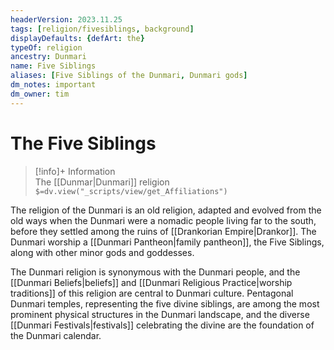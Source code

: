 ```yaml
---
headerVersion: 2023.11.25
tags: [religion/fivesiblings, background]
displayDefaults: {defArt: the}
typeOf: religion
ancestry: Dunmari
name: Five Siblings
aliases: [Five Siblings of the Dunmari, Dunmari gods]
dm_notes: important
dm_owner: tim
---
```

# The Five Siblings
>[!info]+ Information  
> The [[Dunmar|Dunmari]] religion  
> `$=dv.view("_scripts/view/get_Affiliations")`

The religion of the Dunmari is an old religion, adapted and evolved from the old ways when the Dunmari were a nomadic people living far to the south, before they settled among the ruins of [[Drankorian Empire|Drankor]]. The Dunmari worship a [[Dunmari Pantheon|family pantheon]], the Five Siblings, along with other minor gods and goddesses. 

The Dunmari religion is synonymous with the Dunmari people, and the [[Dunmari Beliefs|beliefs]] and [[Dunmari Religious Practice|worship traditions]] of this religion are central to Dunmari culture. Pentagonal Dunmari temples, representing the five divine siblings, are among the most prominent physical structures in the Dunmari landscape, and the diverse [[Dunmari Festivals|festivals]] celebrating the divine are the foundation of the Dunmari calendar. 
